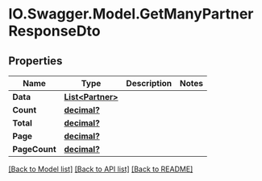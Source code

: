 # IO.Swagger.Model.GetManyPartnerResponseDto
## Properties

Name | Type | Description | Notes
------------ | ------------- | ------------- | -------------
**Data** | [**List&lt;Partner&gt;**](Partner.md) |  | 
**Count** | [**decimal?**](BigDecimal.md) |  | 
**Total** | [**decimal?**](BigDecimal.md) |  | 
**Page** | [**decimal?**](BigDecimal.md) |  | 
**PageCount** | [**decimal?**](BigDecimal.md) |  | 

[[Back to Model list]](../README.md#documentation-for-models) [[Back to API list]](../README.md#documentation-for-api-endpoints) [[Back to README]](../README.md)

